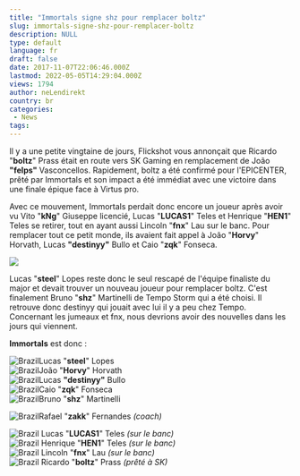 ```yaml
---
title: "Immortals signe shz pour remplacer boltz"
slug: immortals-signe-shz-pour-remplacer-boltz
description: NULL
type: default
language: fr
draft: false
date: 2017-11-07T22:06:46.000Z
lastmod: 2022-05-05T14:29:04.000Z
views: 1794
author: neLendirekt
country: br
categories:
 - News
tags:
---
```

Il y a une petite vingtaine de jours, Flickshot vous annonçait que Ricardo "**boltz**" Prass était en route vers SK Gaming en remplacement de João **"felps"** Vasconcellos. Rapidement, boltz a été confirmé pour l'EPICENTER, prêté par Immortals et son impact a été immédiat avec une victoire dans une finale épique face à Virtus pro. 

Avec ce mouvement, Immortals perdait donc encore un joueur après avoir vu Vito "**kNg**" Giuseppe licencié, Lucas "**LUCAS1**" Teles et Henrique "**HEN1**" Teles se retirer, tout en ayant aussi Lincoln "**fnx**" Lau sur le banc. Pour remplacer tout ce petit monde, ils avaient fait appel à João "**Horvy**" Horvath, Lucas **"destinyy"** Bullo et Caio "**zqk**" Fonseca.

![](https://flickshot-ue.s3.eu-west-2.amazonaws.com/flickshot/article/5a022a2b540c9/images/zsM9nNp5lyuwOoLjNm675AOhVvEJKrtOOeIrXIO7.jpeg)

Lucas "**steel**" Lopes reste donc le seul rescapé de l'équipe finaliste du major et devait trouver un nouveau joueur pour remplacer boltz. C'est finalement Bruno "**shz**" Martinelli de Tempo Storm qui a été choisi. Il retrouve donc destinyy qui jouait avec lui il y a peu chez Tempo. Concernant les jumeaux et fnx, nous devrions avoir des nouvelles dans les jours qui viennent.

**Immortals** est donc : 

![Brazil](/images/countries/br.svg)⁠Lucas "**steel**" Lopes  
![Brazil](/images/countries/br.svg)⁠João "**Horvy**" Horvath  
![Brazil](/images/countries/br.svg)⁠Lucas **"destinyy"** Bullo  
![Brazil](/images/countries/br.svg)⁠Caio "**zqk**" Fonseca  
![Brazil](/images/countries/br.svg)⁠Bruno "**shz**" Martinelli

![Brazil](/images/countries/br.svg)⁠Rafael "**zakk**" Fernandes _(coach)_

![Brazil](/images/countries/br.svg)⁠ Lucas "**LUCAS1**" Teles _(sur le banc)_  
![Brazil](/images/countries/br.svg)⁠ Henrique "**HEN1**" Teles _(sur le banc)_  
![Brazil](/images/countries/br.svg)⁠ Lincoln "**fnx**" Lau _(sur le banc)_  
![Brazil](/images/countries/br.svg)⁠ Ricardo "**boltz**" Prass _(prêté à SK)_
